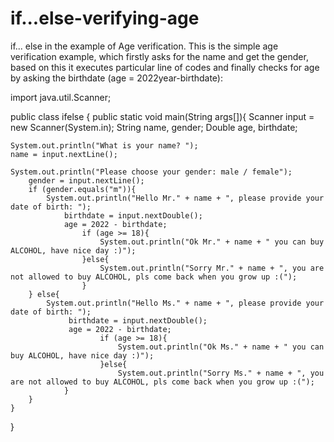 # if...else-verifying-age
if... else in the example of Age verification.
This is the simple age verification example, which firstly asks for the name and get the gender, based on this it executes particular line of codes and finally checks for age by asking the birthdate (age = 2022year-birthdate): 

import java.util.Scanner;

public class ifelse {
    public static void main(String args[]){
    Scanner input = new Scanner(System.in);
    String name, gender;
    Double age, birthdate;

    System.out.println("What is your name? ");
    name = input.nextLine();
    
    System.out.println("Please choose your gender: male / female");
        gender = input.nextLine();
        if (gender.equals("m")){
            System.out.println("Hello Mr." + name + ", please provide your date of birth: ");
                birthdate = input.nextDouble();
                age = 2022 - birthdate;
                    if (age >= 18){
                        System.out.println("Ok Mr." + name + " you can buy ALCOHOL, have nice day :)");
                    }else{
                        System.out.println("Sorry Mr." + name + ", you are not allowed to buy ALCOHOL, pls come back when you grow up :(");
                    }
        } else{
            System.out.println("Hello Ms." + name + ", please provide your date of birth: ");
                 birthdate = input.nextDouble();
                 age = 2022 - birthdate;
                        if (age >= 18){
                            System.out.println("Ok Ms." + name + " you can buy ALCOHOL, have nice day :)");
                        }else{
                            System.out.println("Sorry Ms." + name + ", you are not allowed to buy ALCOHOL, pls come back when you grow up :(");
                }
        }
    }
}

